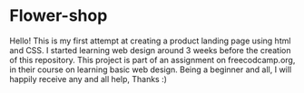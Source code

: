 # Flower-shop
Hello! This is my first attempt at creating a product landing page using html and CSS. I started learning web design around 3 weeks before the creation of this repository. This project is part of an assignment on freecodcamp.org, in their course on learning basic web design. Being a beginner and all, I will happily receive any and all help, Thanks :)
